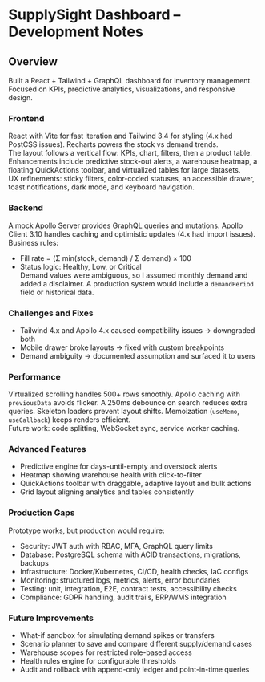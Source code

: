 # SupplySight Dashboard – Development Notes

## Overview  
Built a React + Tailwind + GraphQL dashboard for inventory management. Focused on KPIs, predictive analytics, visualizations, and responsive design.

### Frontend  
React with Vite for fast iteration and Tailwind 3.4 for styling (4.x had PostCSS issues). Recharts powers the stock vs demand trends.  
The layout follows a vertical flow: KPIs, chart, filters, then a product table. Enhancements include predictive stock-out alerts, a warehouse heatmap, a floating QuickActions toolbar, and virtualized tables for large datasets.  
UX refinements: sticky filters, color-coded statuses, an accessible drawer, toast notifications, dark mode, and keyboard navigation.

### Backend  
A mock Apollo Server provides GraphQL queries and mutations. Apollo Client 3.10 handles caching and optimistic updates (4.x had import issues).  
Business rules:  
- Fill rate = (Σ min(stock, demand) / Σ demand) × 100  
- Status logic: Healthy, Low, or Critical  
Demand values were ambiguous, so I assumed monthly demand and added a disclaimer. A production system would include a `demandPeriod` field or historical data.

### Challenges and Fixes  
- Tailwind 4.x and Apollo 4.x caused compatibility issues → downgraded both  
- Mobile drawer broke layouts → fixed with custom breakpoints  
- Demand ambiguity → documented assumption and surfaced it to users  

### Performance  
Virtualized scrolling handles 500+ rows smoothly. Apollo caching with `previousData` avoids flicker. A 250ms debounce on search reduces extra queries. Skeleton loaders prevent layout shifts. Memoization (`useMemo`, `useCallback`) keeps renders efficient.  
Future work: code splitting, WebSocket sync, service worker caching.

### Advanced Features  
- Predictive engine for days-until-empty and overstock alerts  
- Heatmap showing warehouse health with click-to-filter  
- QuickActions toolbar with draggable, adaptive layout and bulk actions  
- Grid layout aligning analytics and tables consistently  

### Production Gaps  
Prototype works, but production would require:  
- Security: JWT auth with RBAC, MFA, GraphQL query limits  
- Database: PostgreSQL schema with ACID transactions, migrations, backups  
- Infrastructure: Docker/Kubernetes, CI/CD, health checks, IaC configs  
- Monitoring: structured logs, metrics, alerts, error boundaries  
- Testing: unit, integration, E2E, contract tests, accessibility checks  
- Compliance: GDPR handling, audit trails, ERP/WMS integration  

### Future Improvements  
- What-if sandbox for simulating demand spikes or transfers  
- Scenario planner to save and compare different supply/demand cases  
- Warehouse scopes for restricted role-based access  
- Health rules engine for configurable thresholds  
- Audit and rollback with append-only ledger and point-in-time queries  